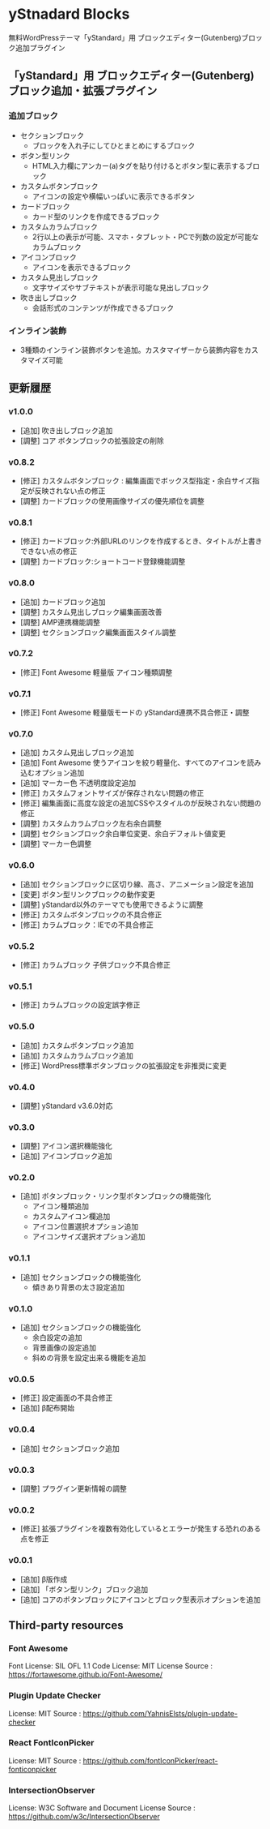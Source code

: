 # yStnadard Blocks

無料WordPressテーマ「yStandard」用 ブロックエディター(Gutenberg)ブロック追加プラグイン

## 「yStandard」用 ブロックエディター(Gutenberg)ブロック追加・拡張プラグイン

### 追加ブロック

* セクションブロック
  * ブロックを入れ子にしてひとまとめにするブロック
* ボタン型リンク
  * HTML入力欄にアンカー(a)タグを貼り付けるとボタン型に表示するブロック
* カスタムボタンブロック
  * アイコンの設定や横幅いっぱいに表示できるボタン
* カードブロック
  * カード型のリンクを作成できるブロック
* カスタムカラムブロック
  * 2行以上の表示が可能、スマホ・タブレット・PCで列数の設定が可能なカラムブロック
* アイコンブロック
  * アイコンを表示できるブロック
* カスタム見出しブロック
  * 文字サイズやサブテキストが表示可能な見出しブロック
* 吹き出しブロック
  * 会話形式のコンテンツが作成できるブロック

### インライン装飾

* 3種類のインライン装飾ボタンを追加。カスタマイザーから装飾内容をカスタマイズ可能



## 更新履歴

### v1.0.0
- [追加] 吹き出しブロック追加
- [調整] コア ボタンブロックの拡張設定の削除

### v0.8.2
- [修正] カスタムボタンブロック : 編集画面でボックス型指定・余白サイズ指定が反映されない点の修正 
- [調整] カードブロックの使用画像サイズの優先順位を調整

### v0.8.1
- [修正] カードブロック:外部URLのリンクを作成するとき、タイトルが上書きできない点の修正
- [調整] カードブロック:ショートコード登録機能調整

### v0.8.0
- [追加] カードブロック追加
- [調整] カスタム見出しブロック編集画面改善
- [調整] AMP連携機能調整
- [調整] セクションブロック編集画面スタイル調整

### v0.7.2
- [修正] Font Awesome 軽量版 アイコン種類調整

### v0.7.1
- [修正] Font Awesome 軽量版モードの yStandard連携不具合修正・調整

### v0.7.0
- [追加] カスタム見出しブロック追加
- [追加] Font Awesome 使うアイコンを絞り軽量化、すべてのアイコンを読み込むオプション追加
- [追加] マーカー色 不透明度設定追加
- [修正] カスタムフォントサイズが保存されない問題の修正
- [修正] 編集画面に高度な設定の追加CSSやスタイルのが反映されない問題の修正
- [調整] カスタムカラムブロック左右余白調整
- [調整] セクションブロック余白単位変更、余白デフォルト値変更
- [調整] マーカー色調整

### v0.6.0
- [追加] セクションブロックに区切り線、高さ、アニメーション設定を追加
- [変更] ボタン型リンクブロックの動作変更
- [調整] yStandard以外のテーマでも使用できるように調整
- [修正] カスタムボタンブロックの不具合修正
- [修正] カラムブロック：IEでの不具合修正

### v0.5.2
- [修正] カラムブロック 子供ブロック不具合修正

### v0.5.1
- [修正] カラムブロックの設定誤字修正

### v0.5.0
- [追加] カスタムボタンブロック追加
- [追加] カスタムカラムブロック追加
- [修正] WordPress標準ボタンブロックの拡張設定を非推奨に変更

### v0.4.0
- [調整] yStandard v3.6.0対応

### v0.3.0
- [調整] アイコン選択機能強化
- [追加] アイコンブロック追加

### v0.2.0
- [追加] ボタンブロック・リンク型ボタンブロックの機能強化
  - アイコン種類追加
  - カスタムアイコン欄追加
  - アイコン位置選択オプション追加
  - アイコンサイズ選択オプション追加

### v0.1.1
- [追加] セクションブロックの機能強化
  - 傾きあり背景の太さ設定追加

### v0.1.0
- [追加] セクションブロックの機能強化
  - 余白設定の追加
  - 背景画像の設定追加
  - 斜めの背景を設定出来る機能を追加

### v0.0.5
- [修正] 設定画面の不具合修正
- [追加] β配布開始

### v0.0.4
- [追加] セクションブロック追加

### v0.0.3
- [調整] プラグイン更新情報の調整

### v0.0.2
- [修正] 拡張プラグインを複数有効化しているとエラーが発生する恐れのある点を修正

### v0.0.1
- [追加] β版作成
- [追加] 「ボタン型リンク」ブロック追加
- [追加] コアのボタンブロックにアイコンとブロック型表示オプションを追加

## Third-party resources

### Font Awesome

Font License: SIL OFL 1.1
Code License: MIT License
Source      : <https://fortawesome.github.io/Font-Awesome/>

### Plugin Update Checker

License: MIT
Source : <https://github.com/YahnisElsts/plugin-update-checker>

### React FontIconPicker

License: MIT
Source : <https://github.com/fontIconPicker/react-fonticonpicker>

### IntersectionObserver

License: W3C Software and Document License
Source : <https://github.com/w3c/IntersectionObserver>
